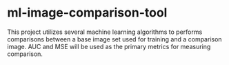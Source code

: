 # ml-image-comparison-tool
This project utilizes several machine learning algorithms to performs comparisons between a base image set used for training and a comparison image.  AUC and MSE will be used as the primary metrics for measuring comparison.
